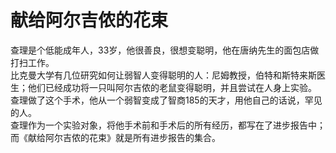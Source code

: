 # 献给阿尔吉侬的花束


查理是个低能成年人，33岁，他很善良，很想变聪明，他在唐纳先生的面包店做打扫工作。  
比克曼大学有几位研究如何让弱智人变得聪明的人：尼姆教授，伯特和斯特来斯医生；他们已经成功将一只叫阿尔吉侬的老鼠变得聪明，并且尝试在人身上实验。  
查理做了这个手术，他从一个弱智变成了智商185的天才，用他自己的话说，罕见的人。  
查理作为一个实验对象，将他手术前和手术后的所有经历，都写在了进步报告中；而《献给阿尔吉侬的花束》就是所有进步报告的集合。  



